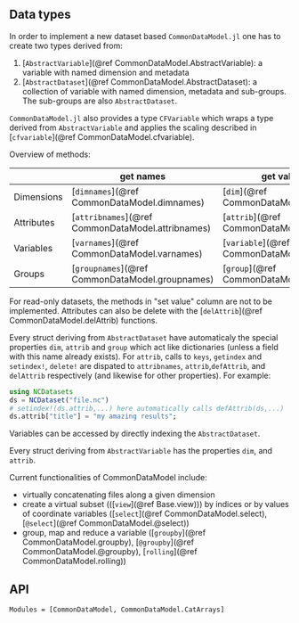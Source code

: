 
## Data types

In order to implement a new dataset based `CommonDataModel.jl`
one has to create two types derived from:

1. [`AbstractVariable`](@ref CommonDataModel.AbstractVariable): a variable with named dimension and metadata
2. [`AbstractDataset`](@ref CommonDataModel.AbstractDataset): a collection of variable with named dimension, metadata and sub-groups. The sub-groups are also `AbstractDataset`.


`CommonDataModel.jl` also provides a type `CFVariable` which wraps a type derived from `AbstractVariable` and applies the scaling described in
[`cfvariable`](@ref CommonDataModel.cfvariable).

Overview of methods:

|            | get names                                     | get values                              | set value                        | property |
|------------|-----------------------------------------------|-----------------------------------------|-------------------------------------------|--------|
| Dimensions | [`dimnames`](@ref CommonDataModel.dimnames)       | [`dim`](@ref CommonDataModel.dim)           | [`defDim`](@ref CommonDataModel.defDim)       | `dim`    |
| Attributes | [`attribnames`](@ref CommonDataModel.attribnames) | [`attrib`](@ref CommonDataModel.attrib)     | [`defAttrib`](@ref CommonDataModel.defAttrib) | `attrib` |
| Variables  | [`varnames`](@ref CommonDataModel.varnames)    | [`variable`](@ref CommonDataModel.variable) | [`defVar`](@ref CommonDataModel.defVar)       | -      |
| Groups     | [`groupnames`](@ref CommonDataModel.groupnames)   | [`group`](@ref CommonDataModel.group)       | [`defGroup`](@ref CommonDataModel.defGroup)   | `group`  |

For read-only datasets, the methods in "set value" column are not to be implemented.
Attributes can also be delete with the [`delAttrib`](@ref CommonDataModel.delAttrib) functions.

Every struct deriving from `AbstractDataset` have automaticaly the special properties `dim`, `attrib` and `group` which act like dictionaries (unless a field with this name already exists).
For `attrib`, calls to `keys`, `getindex` and `setindex!`, `delete!` are dispated to `attribnames`, `attrib`,`defAttrib`, and `delAttrib` respectively (and likewise for other properties). For example:

``` julia
using NCDatasets
ds = NCDataset("file.nc")
# setindex!(ds.attrib,...) here automatically calls defAttrib(ds,...)
ds.attrib["title"] = "my amazing results";
```
Variables can be accessed by directly indexing the `AbstractDataset`.

Every struct deriving from `AbstractVariable` has the properties `dim`, and `attrib`.

Current functionalities of CommonDataModel include:
* virtually concatenating files along a given dimension
* create a virtual subset (([`view`](@ref Base.view))) by indices or by values of coordinate variables ([`select`](@ref CommonDataModel.select), [`@select`](@ref CommonDataModel.@select))
* group, map and reduce a variable ([`groupby`](@ref CommonDataModel.groupby), [`@groupby`](@ref CommonDataModel.@groupby), [`rolling`](@ref CommonDataModel.rolling))



## API

```@autodocs
Modules = [CommonDataModel, CommonDataModel.CatArrays]
```
